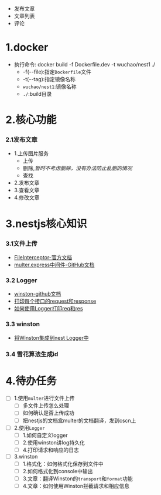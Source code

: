 - 发布文章
- 文章列表
- 评论

# 1.docker
- 执行命令: docker build -f Dockerfile.dev -t  wuchao/nest1 ./
    - -f(--file):指定`Dockerfile`文件
    - -t(--tag):指定镜像名称
    - `wuchao/nest1`:镜像名称
    - `./`:build目录

# 2.核心功能
### 2.1发布文章
- 1.上传图片服务
    - 上传
    - 删除,*暂时不考虑删除，没有办法防止乱删的情况*
    - 查找
- 2.发布文章
- 3.查看文章
- 4.修改文章


# 3.nestjs核心知识
### 3.1文件上传
- [FileInterceptor-官方文档](https://docs.nestjs.com/techniques/file-upload#file-upload)
- [multer,express中间件-GitHub文档](https://github.com/expressjs/multer#multeropts)

### 3.2 Logger
* [winston-github文档](https://github.com/winstonjs/winston)
* [打印每个接口的request和response](https://stackoverflow.com/questions/55093055/logging-request-response-in-nest-js)
* [如何使用Logger打印req和res](https://github.com/julien-sarazin/nest-playground/issues/1)

### 3.3 winston
- [将Winston集成到nest Logger中](https://github.com/gremo/nest-winston)

### 3.4 雪花算法生成id

# 4.待办任务
- [ ] 1.使用`multer`进行文件上传
  - [ ] 多文件上传怎么处理
  - [ ] 如何确认是否上传成功
  - [ ] 把nestjs的文档盒multer的文档翻译，发到cscn上
- [ ] 2.使用`Logger`
  - [ ] 1.如何自定义logger
  - [ ] 2.使用winston讲log持久化
  - [ ] 4.打印请求和响应的日志
- [ ] 3.winston
  - [ ] 1.格式化：如何格式化保存到文件中
  - [ ] 2.如何格式化到console中输出 
  - [ ] 3.文章：翻译Winston的`transport`和`format`功能
  - [ ] 4.文章：如何使用Winston拦截请求和相应信息
